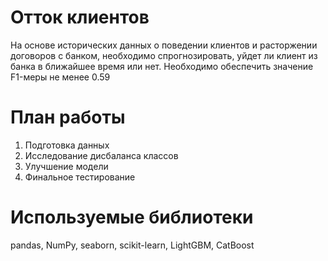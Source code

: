 # Отток клиентов
На основе исторических данных о поведении клиентов и расторжении договоров с банком, необходимо спрогнозировать, уйдет ли клиент из банка в ближайшее время или нет. Необходимо обеспечить значение F1-меры не менее 0.59

# План работы
1. Подготовка данных
2. Исследование дисбаланса классов
3. Улучшение модели
4. Финальное тестирование

# Используемые библиотеки
pandas, NumPy, seaborn, scikit-learn, LightGBM, CatBoost
